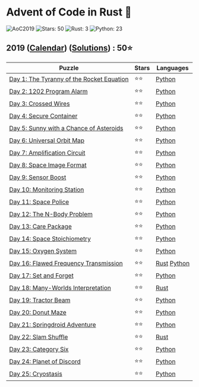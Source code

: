 # Advent of Code in Rust 🦀

![AoC2019](https://img.shields.io/badge/Advent_of_Code-2019-8A2BE2)
![Stars: 50](https://img.shields.io/badge/Stars-50⭐-blue)
![Rust: 3](https://img.shields.io/badge/Rust-3-cyan?logo=Rust)
![Python: 23](https://img.shields.io/badge/Python-23-cyan?logo=Python)

## 2019 ([Calendar](https://adventofcode.com/2019)) ([Solutions](../2019/)) : 50⭐

Puzzle                                                                           | Stars | Languages
-------------------------------------------------------------------------------- | ----- | -----------
[Day 1: The Tyranny of the Rocket Equation](https://adventofcode.com/2019/day/1) | ⭐⭐  | [Python](../2019/day1/day1.py)
[Day 2: 1202 Program Alarm](https://adventofcode.com/2019/day/2)                 | ⭐⭐  | [Python](../2019/day2/day2.py)
[Day 3: Crossed Wires](https://adventofcode.com/2019/day/3)                      | ⭐⭐  | [Python](../2019/day3/day3.py)
[Day 4: Secure Container](https://adventofcode.com/2019/day/4)                   | ⭐⭐  | [Python](../2019/day4/day4.py)
[Day 5: Sunny with a Chance of Asteroids](https://adventofcode.com/2019/day/5)   | ⭐⭐  | [Python](../2019/day5/day5.py)
[Day 6: Universal Orbit Map](https://adventofcode.com/2019/day/6)                | ⭐⭐  | [Python](../2019/day6/day6.py)
[Day 7: Amplification Circuit](https://adventofcode.com/2019/day/7)              | ⭐⭐  | [Python](../2019/day7/day7.py)
[Day 8: Space Image Format](https://adventofcode.com/2019/day/8)                 | ⭐⭐  | [Python](../2019/day8/day8.py)
[Day 9: Sensor Boost](https://adventofcode.com/2019/day/9)                       | ⭐⭐  | [Python](../2019/day9/day9.py)
[Day 10: Monitoring Station](https://adventofcode.com/2019/day/10)               | ⭐⭐  | [Python](../2019/day10/day10.py)
[Day 11: Space Police](https://adventofcode.com/2019/day/11)                     | ⭐⭐  | [Python](../2019/day11/day11.py)
[Day 12: The N-Body Problem](https://adventofcode.com/2019/day/12)               | ⭐⭐  | [Python](../2019/day12/day12.py)
[Day 13: Care Package](https://adventofcode.com/2019/day/13)                     | ⭐⭐  | [Python](../2019/day13/day13.py)
[Day 14: Space Stoichiometry](https://adventofcode.com/2019/day/14)              | ⭐⭐  | [Python](../2019/day14/day14.py)
[Day 15: Oxygen System](https://adventofcode.com/2019/day/15)                    | ⭐⭐  | [Python](../2019/day15/day15.py)
[Day 16: Flawed Frequency Transmission](https://adventofcode.com/2019/day/16)    | ⭐⭐  | [Rust](../2019/day16/day16.rs) [Python](../2019/day16/day16.py)
[Day 17: Set and Forget](https://adventofcode.com/2019/day/17)                   | ⭐⭐  | [Python](../2019/day17/day17.py)
[Day 18: Many-Worlds Interpretation](https://adventofcode.com/2019/day/18)       | ⭐⭐  | [Rust](../2019/day18/src/main.rs)
[Day 19: Tractor Beam](https://adventofcode.com/2019/day/19)                     | ⭐⭐  | [Python](../2019/day19/day19.py)
[Day 20: Donut Maze](https://adventofcode.com/2019/day/20)                       | ⭐⭐  | [Python](../2019/day20/day20.py)
[Day 21: Springdroid Adventure](https://adventofcode.com/2019/day/21)            | ⭐⭐  | [Python](../2019/day21/day21.py)
[Day 22: Slam Shuffle](https://adventofcode.com/2019/day/22)                     | ⭐⭐  | [Rust](../2019/day22/day22.rs)
[Day 23: Category Six](https://adventofcode.com/2019/day/23)                     | ⭐⭐  | [Python](../2019/day23/day23.py)
[Day 24: Planet of Discord](https://adventofcode.com/2019/day/24)                | ⭐⭐  | [Python](../2019/day24/day24.py)
[Day 25: Cryostasis](https://adventofcode.com/2019/day/25)                       | ⭐⭐  | [Python](../2019/day25/day25.py)
